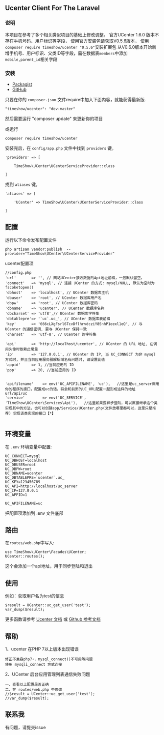 ## Ucenter Client For The Laravel

### 说明
本项目在参考了多个相关类似项目的基础上修改调整。
官方UCenter 1.6.0 版本不存在手机号码、用户标识等字段，
使用官方安装包请获取V0.5.6版本，    使用`composer require timeshow/ucenter "0.5.6"`安装扩展包
从V0.6.0版本开始新增手机号、用户标识、父类ID等字段，需在数据表`members`中添加`mobile,parent_id`相关字段

### 安装

* [Packagist](https://packagist.org/packages/timeshow/ucenter)
* [GitHub](https://github.com/timeshow/ucenter)

只要在你的 `composer.json` 文件require中加入下面内容，就能获得最新版.

~~~
"timeshow/ucenter": "dev-master"
~~~

然后需要运行 "composer update" 来更新你的项目  

或运行
~~~
composer require timeshow/ucenter
~~~

安装完后，在 `config/app.php` 文件中找到 `providers` 键，

~~~
'providers' => [

    TimeShow\UCenter\UCenterServiceProvider::class

]
~~~

找到 `aliases` 键，

~~~
'aliases' => [

    'UCenter' => TimeShow\UCenter\UCenterServiceProvider::class

]
~~~

## 配置
运行以下命令发布配置文件
~~~
php artisan vendor:publish  --provider="TimeShow\UCenter\UCenterServiceProvider"
~~~
ucenter配置项
~~~
//config.php
'url'		=> '', // 网站UCenter接收数据的Api地址前缀，一般默认留空。
'connect'	=> 'mysql', // 连接 UCenter 的方式: mysql/NULL, 默认为空时为 fscoketopen()
'dbhost'	=> 'localhost', // UCenter 数据库主机
'dbuser'	=> 'root', // UCenter 数据库用户名
'dbpw'		=> 'root', // UCenter 数据库密码
'dbname'	=> 'ucenter', // UCenter 数据库名称
'dbcharset'	=> 'utf8',// UCenter 数据库字符集
'dbtablepre'=> '`uc`.uc_', // UCenter 数据库表前缀
'key'		=> '666cLXgFsrl6TcvDflhrvdcziY8SnhP1eexl1eQ', // 与 UCenter 的通信密钥, 要与 UCenter 保持一致
'charset'	=> 'utf-8', // UCenter 的字符集

'api'		=> 'http://localhost/ucenter', // UCenter 的 URL 地址, 在调用头像时依赖此常量
'ip'		=> '127.0.0.1', // UCenter 的 IP, 当 UC_CONNECT 为非 mysql 方式时, 并且当前应用服务器解析域名有问题时, 请设置此值
'appid'		=> 1, //当前应用的 ID
'ppp'		=> 20, //当前应用的 ID


'apifilename'    => env('UC_APIFILENAME', 'uc'),   //这里是uc_server调用你的程序的接口，配置成uc的话，将会和前面的UC_URL配置一起形成这样的地址 url/api/uc
'service'        => env('UC_SERVICE', 'TimeShow\UCenter\Services\Api'),   //这里如果要异步登陆，可以直接继承这个类实现其中的方法，也可以创建app/Service/UCenter.php(文件放哪里都可以，这里只是推荐) 实现该类实现的接口【*】


~~~

## 环境变量

在 `.env` 环境变量中配置:

~~~
UC_CONNECT=mysql
UC_DBHOST=localhost
UC_DBUSER=root
UC_DBPW=root
UC_DBNAME=ucenter
UC_DBTABLEPRE=`ucenter`.uc_
UC_KEY=123456789
UC_API=http://localhost/uc_server
UC_IP=127.0.0.1
UC_APPID=1

UC_APIFILENAME=uc
~~~

把配置项添加到 .env 文件底部


## 路由

在`routes/web.php`中写入:

~~~
use TimeShow\UCenter\Facades\UCenter;
UCenter::routes();
~~~

这个会添加一个api地址，用于同步登陆和退出


## 使用
例如：获取用户名为test的信息
~~~
$result = UCenter::uc_get_user('test');
var_dump($result);
~~~


更多函数请参考 [Ucenter 文档](http://faq.comsenz.com/library/UCenter/interface/interface_user.htm)
或 [Github 参考文档](https://github.com/timeshow/ucenter/tree/master/doc) 
## 帮助
1、ucenter 在PHP 7以上版本出现错误
~~~
修正不兼容php7+，mysql_connect()不可用等问题
使用 mysqli_connect 方式连接
~~~
2、UCenter 后台应用管理列表通信失败问题
~~~
一、查看以上配置是否正确
二、在 routes/web.php 中修改
//$result = UCenter::uc_get_user('test');
//var_dump($result);
~~~

## 联系我
有问题，请提交issue
